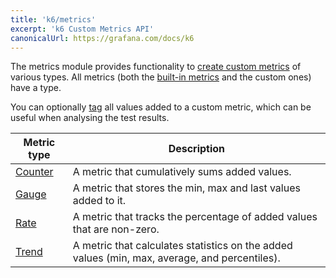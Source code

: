 ```yaml
---
title: 'k6/metrics'
excerpt: 'k6 Custom Metrics API'
canonicalUrl: https://grafana.com/docs/k6
---
```


The metrics module provides functionality to [create custom metrics](/using-k6/metrics/create-custom-metrics) of various types.
All metrics (both the [built-in metrics](/using-k6/metrics/reference) and the custom ones) have a type.

You can optionally [tag](/using-k6/tags-and-groups) all values added to a custom metric, which can be useful when analysing the test results.

| Metric type                                   | Description                                                                                              |
| --------------------------------------------- | -------------------------------------------------------------------------------------------------------- |
| [Counter](/javascript-api/k6-metrics/counter) | A metric that cumulatively sums added values.                                                            |
| [Gauge](/javascript-api/k6-metrics/gauge)     | A metric that stores the min, max and last values added to it.                                           |
| [Rate](/javascript-api/k6-metrics/rate)       | A metric that tracks the percentage of added values that are non-zero.                                   |
| [Trend](/javascript-api/k6-metrics/trend)     | A metric that calculates statistics on the added values (min, max, average, and percentiles). |

